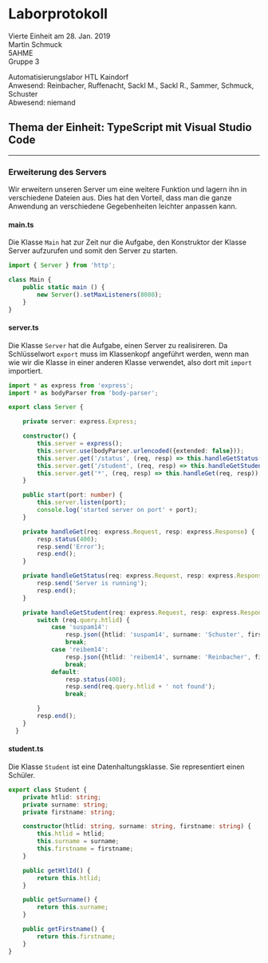 
# Laborprotokoll  
Vierte Einheit am 28. Jan. 2019  
Martin Schmuck  
5AHME  
Gruppe 3

Automatisierungslabor HTL Kaindorf  
Anwesend: Reinbacher, Ruffenacht, Sackl M., Sackl R., Sammer, Schmuck, Schuster  
Abwesend: niemand  

## Thema der Einheit: TypeScript mit Visual Studio Code
________

### Erweiterung des Servers 
Wir erweitern unseren Server um eine weitere Funktion und lagern ihn in verschiedene Dateien aus. Dies hat den Vorteil, dass man die ganze Anwendung an verschiedene Gegebenheiten leichter anpassen kann. 

#### main.ts  
Die Klasse `Main` hat zur Zeit nur die Aufgabe, den Konstruktor der Klasse Server aufzurufen und somit den Server zu starten.
```typescript
import { Server } from 'http';

class Main {
    public static main () {
        new Server().setMaxListeners(8080);
    }
}


```  

#### server.ts  
Die Klasse `Server` hat die Aufgabe, einen Server zu realisireren. Da Schlüsselwort `export` muss im Klassenkopf angeführt werden, wenn man wie wir die Klasse in einer anderen Klasse verwendet, also dort mit `import` importiert.  
```typescript
import * as express from 'express';
import * as bodyParser from 'body-parser';

export class Server {

    private server: express.Express;

    constructor() {
        this.server = express();
        this.server.use(bodyParser.urlencoded({extended: false}));
        this.server.get('/status', (req, resp) => this.handleGetStatus(req, resp));
        this.server.get('/student', (req, resp) => this.handleGetStudent(req, resp));
        this.server.get('*', (req, resp) => this.handleGet(req, resp));
    }

    public start(port: number) {
        this.server.listen(port);
        console.log('started server on port' + port);
    }

    private handleGet(req: express.Request, resp: express.Response) {
        resp.status(400);
        resp.send('Error');
        resp.end();
    }

    private handleGetStatus(req: express.Request, resp: express.Response) {
        resp.send('Server is running');
        resp.end();
    }

    private handleGetStudent(req: express.Request, resp: express.Response) {
        switch (req.query.htlid) {
            case 'suspam14':
                resp.json({htlid: 'suspam14', surname: 'Schuster', firstname: 'Patrick'});
                break;
            case 'reibem14':
                resp.json({htlid: 'reibem14', surname: 'Reinbacher', firstname: 'Bernhard'});
                break;
            default:
                resp.status(400);
                resp.send(req.query.htlid + ' not found');
                break;

        }
        resp.end();
    }
  }

``` 

#### student.ts  
Die Klasse `Student` ist eine Datenhaltungsklasse. Sie representiert einen Schüler.
```typescript
export class Student {
    private htlid: string;
    private surname: string;
    private firstname: string;

    constructor(htlid: string, surname: string, firstname: string) {
        this.htlid = htlid;
        this.surname = surname;
        this.firstname = firstname;
    }

    public getHtlId() {
        return this.htlid;
    }

    public getSurname() {
        return this.surname;
    }

    public getFirstname() {
        return this.firstname;
    }
}

```  
